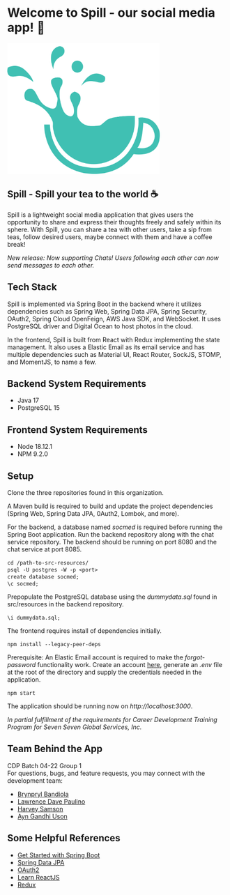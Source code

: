 # Welcome to Spill - our social media app! 👋

<img src="https://github.com/React-Revalida/socmed-app-frontend/blob/development/src/assets/SpillLogo.png" width="350" height="300">

## Spill - Spill your tea to the world ☕

Spill is a lightweight social media application that gives users the opportunity to share and express their thoughts freely and safely within its sphere. With Spill, you can share a tea with other users, take a sip from teas, follow desired users, maybe connect with them and have a coffee break! 

_New release: Now supporting Chats! Users following each other can now send messages to each other._

## Tech Stack

Spill is implemented via Spring Boot in the backend where it utilizes dependencies such as Spring Web, Spring Data JPA, Spring Security, OAuth2, Spring Cloud OpenFeign, AWS Java SDK, and WebSocket. It uses PostgreSQL driver and Digital Ocean to host photos in the cloud.  
  
In the frontend, Spill is built from React with Redux implementing the state management. It also uses a Elastic Email as its email service and has multiple dependencies such as Material UI, React Router, SockJS, STOMP, and MomentJS, to name a few.

## Backend System Requirements
* Java 17
* PostgreSQL 15

## Frontend System Requirements
* Node 18.12.1
* NPM 9.2.0

## Setup
Clone the three repositories found in this organization.

A Maven build is required to build and update the project dependencies (Spring Web, Spring Data JPA, 0Auth2, Lombok, and more). 

For the backend, a database named _socmed_ is required before running the Spring Boot application. 
Run the backend repository along with the chat service repository. The backend should be running on port 8080 and the chat service at port 8085.  

```
cd /path-to-src-resources/
psql -U postgres -W -p <port> 
create database socmed;
\c socmed;
```

Prepopulate the PostgreSQL database using the _dummydata.sql_ found in src/resources in the backend repository. 
```
\i dummydata.sql;
```
  
The frontend requires install of dependencies initially.

```
npm install --legacy-peer-deps
```

Prerequisite: An Elastic Email account is required to make the _forgot-password_ functionality work. Create an account [here](https://app.elasticemail.com/), generate an _.env_ file at the root of the directory and supply the credentials needed in the application.

```
npm start
```

The application should be running now on _http://localhost:3000_.


_In partial fulfillment of the requirements for Career Development Training Program for Seven Seven Global Services, Inc._

## Team Behind the App
CDP Batch 04-22 Group 1  
For questions, bugs, and feature requests, you may connect with the development team:
* [Brynpryl Bandiola](https://github.com/brynpryl77)
* [Lawrence Dave Paulino](https://github.com/paulinolawrence08)
* [Harvey Samson](https://github.com/samsonharveyy)
* [Ayn Gandhi Uson](https://github.com/AynUson)

## Some Helpful References
* [Get Started with Spring Boot](https://docs.spring.io/spring-boot/docs/current/reference/html/)  
* [Spring Data JPA](https://docs.spring.io/spring-data/jpa/docs/current/reference/html/)  
* [OAuth2](https://docs.spring.io/spring-security/reference/servlet/oauth2/index.html)  
* [Learn ReactJS](https://reactjs.org/docs/getting-started.html)  
* [Redux](https://react-redux.js.org/)

